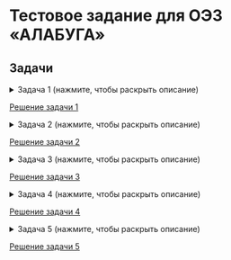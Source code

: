 # Тестовое задание для ОЭЗ «АЛАБУГА»



## Задачи

<details>
  <summary>Задача 1 (нажмите, чтобы раскрыть описание)</summary>

Сейчас активно развивается новая история, основателем которой является Профессор А.С. Багиров. Он выяснил, что на протяжении многих лет на земле вместе с людьми существовали ящеры. Строительство пирамид, захват Байкала и еще много разных событий произошли благодаря ящерам.
Учёные ещё не выяснили, сколько времени ящеры существовали на земле. Они находят разные данные в виде даты начала и даты окончания, и чтобы проверить их на корректность, необходимо посчитать, сколько дней ящеры существовали для двух конкретных дат. Календарь ящеров очень похож на григорианский, лишь с тем исключением, что там нет високосных годов.
Вам даны дата начала и дата окончания существования ящеров, нужно найти количество полных дней и секунд в неполном дне, чтобы учёные смогли оценить, насколько даты корректны.

### Формат ввода

В первой строке содержатся 6 целых чисел _year1, month1, day1, hour1, min1, sec1_
(`1≤year1≤9999, 1≤month1≤12, 1≤day1≤31, 0≤hour1≤23, 0≤min1≤59, 0≤sec1≤59`)— дата начала существования ящеров.
Во второй строке содержатся 6 целых чисел _year2, month2, day2, hour2, min2, sec2_ (`1≤year2≤9999, 1≤month2≤12, 1≤day2≤31, 0≤hour2≤23, 0≤min2≤59, 0≤sec2≤59`)— дата окончания существования ящеров.
Гарантируется, что дата начала меньше, чем дата конца.

### Формат вывода
В первой и единственной строке выведите 2 числа: количество дней, сколько существовали ящеры, а также количество секунд в неполном дне.

**Пример 1**

**Ввод**

```
980 2 12 10 30 1
980 3 1 10 31 37
```

**Вывод**

`17 96`

**Пример 2**

**Ввод**

```
1001 5 20 14 15 16
9009 9 11 12 21 11
```
**Вывод**

`2923033 79555`

**Примечания**

Напоминаем:
В календаре древних ящеров:
* 	Нет високосных годов.
* 	В одном году 365 дней.
* 	Год делится на 12 месяцев, количество дней в каждом месяце: `[31, 28, 31, 30, 31, 30, 31, 31, 30, 31, 30, 31]`.
* 	В одном дне 24 часа (от 0 до 23).
* 	В одном часу 60 минут (от 0 до 59).
* 	В одной минуте 60 секунд (от 0 до 59).

Первый тестовый пример.

* 	Года начала и конца совпадают;
* 	Между 12 февраля и 1 марта прошло 17 полных дней;
* 	Начало было в 10:30:01, а конец в 10:31:37 — таким образом дополнительно прошла 1 минута и 36 секунд, то есть 96 секунд.

Второй тестовый пример.

* 	Прошло 8008 полных лет;
* 	В каждом году 365 дней, суммарно получается 2922920 дней.
* 	От 20 дня 5 месяца до 20 дня 8 месяца прошли еще 31 + 30 + 31 день - суммарно 92 дня.
* 	От 20 дня 8 месяца до 10 дня 9 месяца прошло еще (31 - 20) + 10 = 21 полный день.
* 	Всего полных дней 2922920 + 92 + 21 = 2923033.
* 	От 10 дня 9 месяца 14:15:16 до 11 дня 9 месяца 12:21:11 прошло 79555 секунд.

</details>

  [Решение задачи 1](https://github.com/dazdik/alabuga_test_tasks/blob/main/calendar_lizardmen.py)


<details>
  <summary>Задача 2 (нажмите, чтобы раскрыть описание)</summary>

  Два друга `A` и `B` постоянно играют в коллекционную карточную игру (`ККИ`), поэтому у каждого игрока скопилась довольно большая коллекция карт. Каждая карта в данной игре задаётся целым числом (одинаковые карты — одинаковыми числами, разные карты — разными). Таким образом коллекцию можно представить как неупорядоченный набор целых чисел (с возможными повторениями).

После каждого изменения коллекций друзья вычисляют показатель разнообразия следующим образом:
- `A` и `B` выкладывают на стол все карты из своей коллекции в два раздельных ряда;
- Далее друзья итеративно делают следующее:
  1. Если среди лежащих на столе карт игрока `A` есть такая же карта, как и среди лежащих карт игрока `B` — каждый игрок убирает данную карту со стола;
  2. Если таковых совпадений нет — процесс заканчивается.
- Разнообразием коллекций друзья называют суммарное количество оставшихся карт на столе.

**Обратите внимание:** друзья убирают карты только со стола, карты не удаляются из коллекций при вычислении разнообразия.

### Формат ввода
В первой строке через пробел заданы числа `N, M, Q` — количество карт в коллекциях игрока A и B и количество изменений соответственно. Далее следуют строки с описанием карт каждого игрока и изменений в коллекциях.

### Формат вывода
Необходимо вывести через пробел `Q` целых чисел — разнообразие коллекций игроков A и B после каждого изменения.

**Примеры ввода и вывода:**

**Пример 1**

**Ввод:**

```
2 5 10
1 2
1 2 3 4 5
1 A 3
1 A 4
1 A 5
1 A 6
1 A 7
-1 A 1
1 B 7
-1 A 6
-1 B 1
1 A 7
```
**Вывод:**

`2 1 0 1 2 3 2 1 0 1`

**Пример 2**

**Ввод:**

```
3 3 5
1000 2000 1001
1001 2001 1000
1 A 100000
-1 B 2001
1 B 2000
1 B 100001
1 A 1
```
**Вывод:**
  
`3 2 1 2 3 `

**Пример 3**

**Ввод:**

```
3 3 20
1 6 7
2 4 5
1 A 2
1 B 1
1 B 8
1 B 5
1 A 3
1 A 2
1 B 10
1 A 9
1 A 8
1 B 7
-1 A 1
-1 B 5
-1 B 5
-1 B 4
-1 A 6
-1 A 8
-1 A 2
-1 B 8
-1 B 10
-1 A 2
```
**Вывод:**
`5 4 5 6 7 8 9 10 9 8 9 8 7 6 5 6 5 4 3 4 `

**Примечания:**

_Первый тестовый пример:_

Изначально у игроков коллекции `A=[1,2]`, `B=[1,2,3,4,5]`. Рассмотрим изменения коллекций и соответствующие им разнообразия:
1. A=[1,2,3], B=[1,2,3,4,5] — со стола убирают карты [1,2,3], на столе остались [4,5] игрока B.
2. A=[1,2,3,4], B=[1,2,3,4,5] — со стола убирают карты [1,2,3,4], осталась только [5] игрока B.
3. A=[1,2,3,4,5], B=[1,2,3,4,5] — со стола убирают карты [1,2,3,4,5], на столе не осталось карт.
4. A=[1,2,3,4,5,6], B=[1,2,3,4,5] — со стола убирают карты [1,2,3,4,5], осталась только [6] игрока A.
5. A=[1,2,3,4,5,6,7], B=[1,2,3,4,5] — со стола убирают карты [1,2,3,4,5], остались только [6,7] игрока A.
6. A=[2,3,4,5,6,7], B=[1,2,3,4,5] — со стола убирают карты [2,3,4,5], остались только [6,7] игрока A и [1] игрока B.
7. A=[2,3,4,5,6,7], B=[1,2,3,4,5,7] — со стола убирают карты [2,3,4,5,7], остались только [6] игрока A и [1] игрока B.
8. A=[2,3,4,5,7], B=[1,2,3,4,5,7] — со стола убирают карты [2,3,4,5,7], осталась только [1] игрока B.
9. A=[2,3,4,5,7], B=[2,3,4,5,7] — со стола убирают карты [2,3,4,5,7], на столе не осталось карт.
10. A=[2,3,4,5,7,7], B=[2,3,4,5,7] — со стола убирают карты [2,3,4,5,7], на столе осталась только [7] игрока A.

_Второй тестовый пример:_

Изначально у игроков коллекции `A=[1000,1001,2000]`,` B=[1000,1001,2001]`. Рассмотрим изменения коллекций и соответствующие им разнообразия:
1. A=[1000,1001,2000,100000], B=[1000,1001,2001] — со стола убирают карты [1000,1001], остались только [2000,100000] игрока A и [2001] игрока B.
2. A=[1000,1001,2000,100000], B=[1000,1001] — со стола убирают карты [1000,1001], остались только [2000,100000] игрока A.
3. A=[1000,1001,2000,100000], B=[1000,1001,2000] — со стола убирают карт
4. A=[1000,1001,2000,100000], B=[1000,1001,2000,100001] — со стола убирают карты [1000,1001,2000], остались только [100000] игрока A и [100001] игрока B.
5. A=[1,1000,1001,2000,100000], B=[1000,1001,2000,100001] — со стола убирают карты [1000,1001,2000], остались только [1,100000] игрока A и [100001] игрока B.


</details>

[Решение задачи 2](https://github.com/dazdik/alabuga_test_tasks/blob/main/variety_of_collections.py)


<details>
  <summary>Задача 3 (нажмите, чтобы раскрыть описание)</summary>

  Петя пришел на стажировку, и первая его задача была познакомиться с SQL. У Пети есть табличка, состоящая из N строк и M столбцов, значениями которой являются целые числа. Каждой колонке соответствует уникальное имя — строка из латинских символов.

Пете задан запрос из Q ограничений вида: `ColumnNamek qk valk`, где `qk` может принимать два значения:
1. `>` — учитывать только те строки, где значения в `ColumnNamek` строго больше `valk`;
2. `<` — учитывать только те строки, где значения в `ColumnNamek` строго меньше `valk`.

Задача Пети заключается в том, чтобы посчитать сумму во всех строках, которые удовлетворяют всем ограничениям. Юный стажер уже написал скрипт и вычислил ответ. Но Петя волнуется, что где-то ошибся, поэтому просит вас перепроверить его вычисления.

### Формат ввода

На первой строке вводятся 3 числа `N`, `M`, `Q` (`1≤N×M≤3⋅10^5`, `1≤Q≤10^5`) — количество строк, столбцов в таблице и количество ограничений в запросе. В следующей строке вводятся через пробел `M` слов, состоящих из латинских маленьких букв — название соответствующей колонки, каждая строка по длине не превосходит `L` (`1≤L≤10`). Далее вводятся `N` строк, в каждой через пробел `M` целых чисел `aij` (`−10^9≤aij≤10^9`) — элементы `i`-ой строки. Потом вводятся `Q` строк — ограничения к запросу. Каждая строка имеет вид `ColumnNamek qk valk` (`qk∈(<,>)`; `−10^9≤valk≤10^9`) — `k`-ое ограничение в формате, описанном в условии задачи. Гарантируется, что `ColumnNamek` соответствует имени одной из колонок таблицы.

### Формат вывода

Выведите единственное значение `S` — сумму всех чисел в строках, удовлетворяющих всем заданным ограничениям. Если никакая строка не удовлетворяет всем ограничениям — выведите в ответ 0.

### Пример

**Ввод:**

```
2 2 3
a b
1 1
2 2
a < 3
b > 1
b < 3
```
**Вывод:**

`4`

### Примечания

Первый тестовый пример:

В табличке есть две строки:
1. (a=1,b=1);
2. (a=2,b=2);

Рассмотрим ограничения из запроса:
1. первому ограничению "a<3" соответствуют обе строки: (1<3) и (2<3);
2. второму ограничению "b>1" соответствует только вторая строка: неверно, что (1>1), но верно (2>1);
3. третьему ограничению "b<3" соответствуют обе строки: (1<3

</details>

[Решение задачи 3](https://github.com/dazdik/alabuga_test_tasks/blob/main/petya_script.py)


<details>
  <summary>Задача 4 (нажмите, чтобы раскрыть описание)</summary>

  Межпланетная организация имеет иерархическую древовидную структуру:
- Корнем иерархии является генеральный директор;
- У каждого сотрудника 0 или более непосредственных подчиненных;
- Каждый сотрудник, кроме генерального директора, является непосредственным подчиненным ровно одному сотруднику.

Каждый сотрудник, кроме генерального директора, говорит либо на языке `A`, либо на языке `B`. Директор говорит на двух языках для управления всей организацией. Структура всей организации хранится в текстовом документе, где каждый сотрудник представлен уникальным идентификатором - целым числом от `0` до `N` включительно, где `0` - идентификатор генерального директора.

### Формат ввода

- Первая строка содержит целое число `N` (`1≤N≤10^6`) — количество сотрудников (без генерального директора).
- Во второй строке через пробел задано `N` символов `Li` (`Li`∈{`A,B`}) — язык i-го сотрудника.
- В третьей строке через пробел задано `2`⋅(`N+1`) целых чисел `Pj` (`0`≤`Pj`≤`N`) — иерархия организации.

### Формат вывода

Выведите `N` целых чисел через пробел — языковой барьер каждого сотрудника от `1` до `N` включительно.

### Примеры

**Пример 1:**

**Ввод:**

```
5
A B B A B
0 1 1 2 3 4 4 5 5 3 2 0
```

**Вывод:**

`0 0 0 2 0`

**Пример 2:**

**Ввод:**

```
4
A B A A
0 1 2 3 3 4 4 2 1 0
```
**Вывод:**

`0 1 1 1`


### Примечания

Первый тестовый пример соответствует организационной структуре, где все сотрудники, кроме сотрудника 4, имеют нулевой языковой барьер. Сотрудник 4 имеет языковой барьер равный 2, так как ближайший начальник, говорящий на том же языке — генеральный директор 0, а между директором и данным сотрудником ровно два начальника (3 и 2).

Второй тестовый пример соответствует примеру, описанному в условии задачи.
</details>

  [Решение задачи 4](https://github.com/dazdik/alabuga_test_tasks/blob/main/language_barrier.py)


<details>
  <summary>Задача 5 (нажмите, чтобы раскрыть описание)</summary>

Определим близость двух целочисленных массивов как длину их наибольшего совпадающего префикса. Например, близость массивов [1, 2, 1, 3] и [1, 2, 3, 2] равна 2, так как их общий префикс [1, 2] совпадает, в то время как близость массивов [1, 2, 3] и [3, 2, 1] равна 0.

Задача состоит в том, чтобы для данного набора `n` целочисленных массивов `a1, a2, …, an` вычислить сумму близостей массивов `ai` и `aj` для каждой пары `1≤i<j≤n`.

### Формат ввода

- Первая строка содержит одно целое число `n` (`1≤n≤3⋅10^5`) — количество массивов.
- Каждый массив задаётся двумя строками:
  - Первая строка описания массива содержит единственное целое число `ki` (`1≤k≤3⋅10^5`) — размер `i`-го массива.
  - Вторая строка описания содержит `ki` целых чисел `aij` (`1≤aij≤10^9`) — элементы `i`-го массива.

Гарантируется, что сумма размеров всех массивов не превышает `3⋅10^5`.

### Формат вывода

Выведите единственное целое число — суммарную попарную близость массивов.

### Примеры

**Пример 1:**

**Ввод:**

```
3
2
1 2
2
1 3
3
1 2 3
```

**Вывод:**

`4`

**Пример 2:**

**Ввод:**

```
3
1
5
2
1 2
3
5 1 2
```
**Вывод:**

`1`


### Примечания

Префиксом длины `p` массива `a` назовем `p` первых элементов массива `a`. Например, у массива `[1, 2, 1]` есть 4 различных префикса: длины 0 — `[]` (пустой), длины 1 — `[1]`, длины 2 — `[1, 2]`, длины 3 — `[1, 2, 1]`.

В первом тестовом примере близость массивов `[1,2]` и `[1,3]` равна 1 (общий префикс `[1]`), `[1,2]` и `[1,2,3]` равна 2 (общий префикс `[1,2]`), `[1,3]` и `[1,2,3]` равна 1 (общий префикс `[1]`). Суммарно получается `1+2+1=4`.

Во втором тестовом примере близость массивов `[5]` и `[1,2]` равна 0 (общий префикс `[]`), `[5]` и `[5,1,2]` равна 1 (общий префикс `[5]`), `[1,2]` и `[5,1,2]` равна 0 (общий префикс `[]`). Суммарно получается `0+1+0=1`.


</details>

  [Решение задачи 5](https://github.com/dazdik/alabuga_test_tasks/blob/main/proximity_arrays.py)



